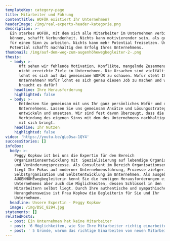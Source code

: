 ```yaml
---
templateKey: category-page
title: Mitarbeiter und Führung
contentTitle: WOFÜR existiert Ihr Unternehmen?
headerImage: /img/real-experts-header-kategorie.png
description: >-
  Ein starkes WOFÜR, mit dem sich alle Mitarbeiter im Unternehmen verbinden
  können, schafft Verbundenheit. Nichts kann motivierender sein, als gemeinsam
  für einen Sinn zu arbeiten. Nichts kann mehr Potential freisetzen. Und dieses
  Potential schafft nachhaltig den Erfolg Ihres Unternehmens.
thumbnail: /img/auf-dem-weg-zum-augenhöhewegbegleiter-2-.png
thesis:
  - body: >-
      Oft sehen wir fehlende Motivation, Konflikte, mangelnde Zusammenarbeit und
      nicht erreichte Ziele in Unternehmen. Die Ursachen sind vielfältig. Dabei
      lohnt es sich auf das gemeinsame WOFÜR zu schauen. Wofür steht Ihr
      Unternehmen? Wofür lohnt es sich genau diesen Job zu machen und was
      braucht es dafür?
    headline: Ihre Herausforderung
    highlighted: false
  - body: >-
      Entdecken Sie gemeinsam mit uns Ihr ganz persönliches Wofür und das Ihres
      Unternehmens. Lassen Sie uns gemeinsam Ansätze und Lösungsstrategie
      entwickeln und umsetzen. Wir sind fest davon überzeugt, dass die
      Verbindung des eigenen Sinns mit dem des Unternehmens nachhaltigen Erfolg
      mit sich bringt.
    headline: Ihr Nutzen
    highlighted: false
video: 'https://youtu.be/gLoDsa-1QY4'
successStories: []
infoBox:
  body: >-
    Peggy Kopkow ist bei uns die Expertin für den Bereich
    Organisationsentwicklung mit  Spezialisierung auf lebendige Organisationen
    und Veränderungsprozesse. Als Consultant im Bereich Organisationsentwicklung
    liegt Ihr Fokus auf moderner Unternehmensführung, Prozesse zielgerichteter
    Selbstorganisation und Selbstentwicklung im Unternehmen. Als ausgebildete
    AUGENHÖHEwegbegleiterin kennt Sie die heutigen Herausforderungen eines
    Unternehmens aber auch die Möglichkeiten, dessen Schlüssel in den
    Mitarbeitern selbst liegt. Durch Ihre authentische und sympathische
    Herangehensweise ist Frau Kopkow die Begleiterin für Sie und Ihr
    Unternehmen.
  headline: Unsere Expertin - Peggy Kopkow
  image: /img/DSC_8294.jpg
statements: []
relatedPosts:
  - post: Ein Unternehmen hat keine Mitarbeiter
  - post: '6 Möglichkeiten, wie Sie Ihre Mitarbeiter richtig einarbeiten'
  - post: ' 5 Gründe, warum das richtige Einarbeiten von neuen Mitarbeitern unternehmenskritisch ist'
---
```


